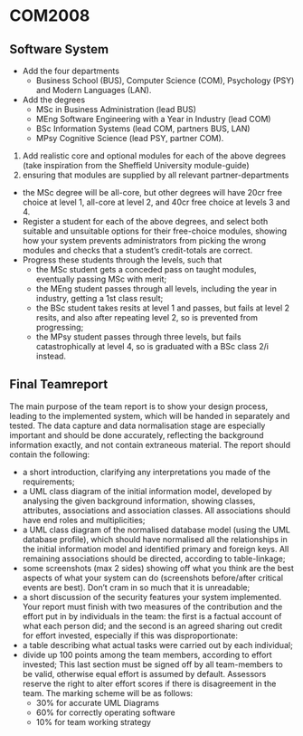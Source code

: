 # COM2008

## Software System
- Add the four departments 
  - Business School (BUS), Computer Science (COM), Psychology (PSY) and Modern Languages (LAN).
- Add the degrees 
  - MSc in Business Administration (lead BUS)
  - MEng Software Engineering with a Year in Industry (lead COM)
  - BSc Information Systems (lead COM, partners BUS, LAN)
  - MPsy Cognitive Science (lead PSY, partner COM).

1. Add realistic core and optional modules for each of the above degrees (take inspiration from the Sheffield University module-guide)
2. ensuring that modules are supplied by all relevant partner-departments
- the MSc degree will be all-core, but other degrees will have 20cr free choice at level 1, all-core at level 2, and 40cr free choice at levels 3 and 4.
- Register a student for each of the above degrees, and select both suitable and unsuitable options for their free-choice modules, showing how your system prevents administrators from picking the wrong modules and checks that a student’s credit-totals are correct.
- Progress these students through the levels, such that
  - the MSc student gets a conceded pass on taught modules, eventually passing MSc
with merit;
  - the MEng student passes through all levels, including the year in industry, getting a
1st class result;
  - the BSc student takes resits at level 1 and passes, but fails at level 2 resits, and also
after repeating level 2, so is prevented from progressing;
  - the MPsy student passes through three levels, but fails catastrophically at level 4, so
is graduated with a BSc class 2/i instead.


## Final Teamreport
The main purpose of the team report is to show your design process, leading to the implemented system, which will be handed in separately and tested. The data capture and data normalisation stage are especially important and should be done accurately, reflecting the background information exactly, and not contain extraneous material. The report should contain the following:
- a short introduction, clarifying any interpretations you made of the requirements;
- a UML class diagram of the initial information model, developed by analysing the given
background information, showing classes, attributes, associations and association classes.
All associations should have end roles and multiplicities;
- a UML class diagram of the normalised database model (using the UML database profile),
which should have normalised all the relationships in the initial information model and identified primary and foreign keys. All remaining associations should be directed, according to table-linkage;
- some screenshots (max 2 sides) showing off what you think are the best aspects of what your system can do (screenshots before/after critical events are best). Don’t cram in so much that it is unreadable;
- a short discussion of the security features your system implemented.
Your report must finish with two measures of the contribution and the effort put in by individuals in the team: the first is a factual account of what each person did; and the second is an agreed sharing out credit for effort invested, especially if this was disproportionate:
- a table describing what actual tasks were carried out by each individual;
- divide up 100 points among the team members, according to effort invested;
This last section must be signed off by all team-members to be valid, otherwise equal effort is assumed by default. Assessors reserve the right to alter effort scores if there is disagreement in the team.
The marking scheme will be as follows:
  - 30% for accurate UML Diagrams
  - 60% for correctly operating software
  - 10% for team working strategy
